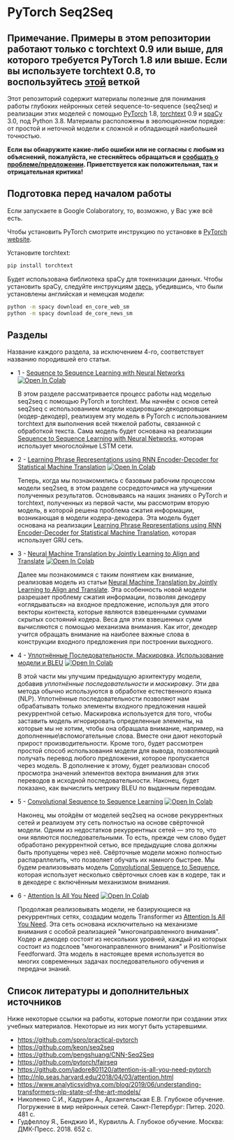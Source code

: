 # PyTorch Seq2Seq

## Примечание. Примеры в этом репозитории работают только с torchtext 0.9 или выше, для которого требуется PyTorch 1.8 или выше. Если вы используете torchtext 0.8, то воспользуйтесь [этой](https://github.com/bentrevett/pytorch-seq2seq/tree/torchtext08) веткой

Этот репозиторий содержит материалы полезные для понимания работы глубоких нейронных сетей sequence-to-sequence (seq2seq) и реализации этих моделей с помощью [PyTorch](https://github.com/pytorch/pytorch) 1.8, [torchtext](https://github.com/pytorch/text) 0.9 и [spaCy](https://spacy.io/) 3.0, под Python 3.8. Материалы расположены в эволюционном порядке: от простой и неточной модели к сложной и обладающей наибольшей точностью. 

**Если вы обнаружите какие-либо ошибки или не согласны с любым из объяснений, пожалуйста, не стесняйтесь обращаться и [сообщать о проблеме/предложении](https://github.com/bentrevett/pytorch-seq2seq/issues/new). Приветствуется как положительная, так и отрицательная критика!**

## Подготовка перед началом работы

Если запускаете в Google Colaboratory, то, возможно, у Вас уже всё есть.

Чтобы установить PyTorch смотрите инструкцию по установке в [PyTorch website](pytorch.org).

Установите torchtext:

``` bash
pip install torchtext
```

Будет использована библиотека spaCy для токенизации данных. Чтобы установить spaCy, следуйте инструкциям [здесь](https://spacy.io/usage/), убедившись, что были установлены английская и немецкая модели:

``` bash
python -m spacy download en_core_web_sm
python -m spacy download de_core_news_sm
```

## Разделы

Название каждого раздела, за исключением 4-го, соответствует названию породившей его статьи.

* 1 - [Sequence to Sequence Learning with Neural Networks](https://github.com/vasiliyeskin/bentrevett-pytorch-seq2seq_ru/blob/master/1%20-%20Sequence%20to%20Sequence%20Learning%20with%20Neural%20Networks.ipynb) [![Open In Colab](https://colab.research.google.com/assets/colab-badge.svg)](https://colab.research.google.com/github/vasiliyeskin/bentrevett-pytorch-seq2seq_ru/blob/master/1%20-%20Sequence%20to%20Sequence%20Learning%20with%20Neural%20Networks.ipynb)
  
  В этом разделе рассматривается процесс работы над моделью seq2seq с помощью PyTorch и torchtext. Мы начнём с основ сетей seq2seq с использованием модели кодировщик-декодеровщик (кодер-декодер), реализуем эту модель в PyTorch с использованием torchtext для выполнения всей тяжелой работы, связанной с обработкой текста. Сама модель будет основана на реализации [Sequence to Sequence Learning with Neural Networks](https://arxiv.org/abs/1409.3215), которая использует многослойные LSTM сети.

* 2 - [Learning Phrase Representations using RNN Encoder-Decoder for Statistical Machine Translation](https://github.com/vasiliyeskin/bentrevett-pytorch-seq2seq_ru/blob/master/2%20-%20Learning%20Phrase%20Representations%20using%20RNN%20Encoder-Decoder%20for%20Statistical%20Machine%20Translation.ipynb) [![Open In Colab](https://colab.research.google.com/assets/colab-badge.svg)](https://colab.research.google.com/github/vasiliyeskin/bentrevett-pytorch-seq2seq_ru/blob/master/2%20-%20Learning%20Phrase%20Representations%20using%20RNN%20Encoder-Decoder%20for%20Statistical%20Machine%20Translation.ipynb)

  Теперь, когда мы познакомились с базовым рабочим процессом модели seq2seq, в этом разделе сосредоточимся на улучшении полученных результатов. Основываясь на наших знаниях о PyTorch и torchtext, полученных из первой части, мы рассмотрим вторую модель, в которой решена проблема сжатия информации, возникающая в модели кодера-декодера. Эта модель будет основана на реализации  [Learning Phrase Representations using RNN Encoder-Decoder for Statistical Machine Translation](https://arxiv.org/abs/1406.1078), которая использует GRU сеть.

* 3 - [Neural Machine Translation by Jointly Learning to Align and Translate](https://github.com/vasiliyeskin/bentrevett-pytorch-seq2seq_ru/blob/master/3%20-%20Neural%20Machine%20Translation%20by%20Jointly%20Learning%20to%20Align%20and%20Translate.ipynb) [![Open In Colab](https://colab.research.google.com/assets/colab-badge.svg)](https://colab.research.google.com/github/vasiliyeskin/bentrevett-pytorch-seq2seq_ru/blob/master/3%20-%20Neural%20Machine%20Translation%20by%20Jointly%20Learning%20to%20Align%20and%20Translate.ipynb)
  
  Далее мы познакомимся с таким понятием как внимание, реализовав модель из статьи [Neural Machine Translation by Jointly Learning to Align and Translate](https://arxiv.org/abs/1409.0473). Эта особенность новой модели разрешает проблему сжатия информации, позволяя декодеру «оглядываться» на входное предложение, используя для этого векторы контекста, которые являются взвешенными суммами скрытых состояний кодера. Веса для этих взвешенных сумм вычисляются с помощью механизма внимания. Как итог, декодер учится обращать внимание на наиболее важные слова в конструкции входного предложения при построении выходного.

* 4 - [Уплотнённые Последовательности, Маскировка, Использование модели и BLEU](https://github.com/vasiliyeskin/bentrevett-pytorch-seq2seq_ru/blob/master/4%20-%20Packed%20Padded%20Sequences%2C%20Masking%2C%20Inference%20and%20BLEU.ipynb) [![Open In Colab](https://colab.research.google.com/assets/colab-badge.svg)](https://colab.research.google.com/github/vasiliyeskin/bentrevett-pytorch-seq2seq_ru/blob/master/4%20-%20Packed%20Padded%20Sequences%2C%20Masking%2C%20Inference%20and%20BLEU.ipynb)

  В этой части мы улучшим предыдущую архитектуру модели, добавив *уплотнённые последовательности* и *маскировку*. Эти два метода обычно используются в обработке естественного языка (NLP). Уплотнённые последовательности позволяют нам обрабатывать только элементы входного предложения нашей рекуррентной сетью. Маскировка используется для того, чтобы заставить модель игнорировать определенные элементы, на которые мы не хотим, чтобы она обращала внимание, например, на дополненные\вспомогательные слова. Вместе они дают некоторый прирост производительности. Кроме того, будет рассмотрен простой способ использования модели для вывода, позволяющий получать перевод любого предложения, которое пропускается через модель. В дополнение к этому, будет реализован способ просмотра значений элементов вектора внимания для этих переводов в исходной последовательности. Наконец, будет показано, как вычислить метрику BLEU по выданным переводам.

* 5 - [Convolutional Sequence to Sequence Learning](https://github.com/vasiliyeskin/bentrevett-pytorch-seq2seq_ru/blob/master/5%20-%20Convolutional%20Sequence%20to%20Sequence%20Learning.ipynb) [![Open In Colab](https://colab.research.google.com/assets/colab-badge.svg)](https://colab.research.google.com/github/vasiliyeskin/bentrevett-pytorch-seq2seq_ru/blob/master/5%20-%20Convolutional%20Sequence%20to%20Sequence%20Learning.ipynb)

  Наконец, мы отойдём от моделей seq2seq на основе рекуррентных сетей и реализуем эту сеть полностью на основе свёрточной модели. Одним из недостатков рекуррентных сетей — это то, что они являются последовательными. То есть, прежде чем слово будет обработано рекуррентной сетью, все предыдущие слова должны быть пропущены через неё. Свёрточные модели можно полностью распараллелить, что позволяет обучать их намного быстрее. Мы будем реализовывать модель [Convolutional Sequence to Sequence](https://arxiv.org/abs/1705.03122), которая использует несколько свёрточных слоев как в кодере, так и в декодере с включённым механизмом внимания. 

* 6 - [Attention Is All You Need](https://github.com/vasiliyeskin/bentrevett-pytorch-seq2seq_ru/blob/master/6%20-%20Attention%20is%20All%20You%20Need.ipynb) [![Open In Colab](https://colab.research.google.com/assets/colab-badge.svg)](https://colab.research.google.com/github/vasiliyeskin/bentrevett-pytorch-seq2seq_ru/blob/master/6%20-%20Attention%20is%20All%20You%20Need.ipynb)

  Продолжая реализовывать модели, не базирующиеся на рекуррентных сетях, создадим модель Transformer из [Attention Is All You Need](https://arxiv.org/abs/1706.03762). Эта сеть основана исключительно на механизме внимания с особой реализацией "многонаправленного внимания". Кодер и декодер состоят из нескольких уровней, каждый из которых состоит из подслоев "многонаправленного внимания" и Positionwise Feedforward. Эта модель в настоящее время используется во многих современных задачах последовательного обучения и передачи знаний. 

## Список литературы и дополнительных источников

Ниже некоторые ссылки на работы, которые помогли при создании этих учебных материалов. Некоторые из них могут быть устаревшими.

- https://github.com/spro/practical-pytorch
- https://github.com/keon/seq2seq
- https://github.com/pengshuang/CNN-Seq2Seq
- https://github.com/pytorch/fairseq
- https://github.com/jadore801120/attention-is-all-you-need-pytorch
- http://nlp.seas.harvard.edu/2018/04/03/attention.html
- https://www.analyticsvidhya.com/blog/2019/06/understanding-transformers-nlp-state-of-the-art-models/
- Николенко С.И., Кадурин А., Архангельская Е.В. Глубокое обучение. Погружение в мир нейронных сетей. Санкт-Петербург: Питер. 2020. 481 с.
- Гудфеллоу Я., Бенджио И., Курвилль А. Глубокое обучение. Москва: ДМК-Пресс. 2018. 652 с.

